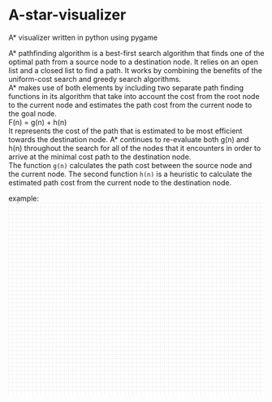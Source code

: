 # A-star-visualizer
A* visualizer written in python using pygame

A* pathfinding algorithm is a best-first search algorithm that finds one of the optimal path from a source node to a destination node. It relies on an open list and a closed list to find a path. It works by combining the benefits of the uniform-cost search and greedy search algorithms.  
A* makes use of both elements by including two separate path finding functions in its algorithm that take into account the cost from the root node to the current node and estimates the path cost from the current node to the goal node.  
F(n) = g(n) + h(n)  
It represents the cost of the path that is estimated to be most efficient towards the destination node. A* continues to re-evaluate both g(n) and h(n) throughout the search for all of the nodes that it encounters in order to arrive at the minimal cost path to the destination node.  
The function `g(n)` calculates the path cost between the source node and the current node. The second function `h(n)` is a heuristic to calculate the estimated path cost from the current node to the destination node.

example:
![example1](./img/case1.gif)
